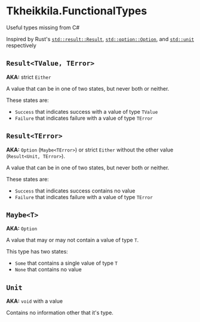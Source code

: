 ﻿Tkheikkila.FunctionalTypes
====

Useful types missing from C#

Inspired by Rust's
[`std::result::Result`](https://doc.rust-lang.org/std/result/enum.Result.html),
[`std::option::Option`](https://doc.rust-lang.org/std/option/enum.Option.html), and
[`std::unit`](https://doc.rust-lang.org/std/primitive.unit.html) respectively

## `Result<TValue, TError>`

**AKA:** strict `Either`

A value that can be in one of two states, but never both or neither.

These states are:

* `Success` that indicates success with a value of type `TValue`
* `Failure` that indicates failure with a value of type `TError`

## `Result<TError>`

**AKA:** `Option` (`Maybe<TError>`) or strict `Either` without the other value (`Result<Unit, TError>`).

A value that can be in one of two states, but never both or neither.

These states are:

* `Success` that indicates success contains no value
* `Failure` that indicates failure with a value of type `TError`

## `Maybe<T>`

**AKA:** `Option`

A value that may or may not contain a value of type `T`.

This type has two states:

* `Some` that contains a single value of type `T`
* `None` that contains no value

## `Unit`

**AKA:** `void` with a value

Contains no information other that it's type.

